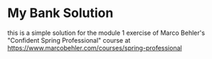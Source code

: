 # My Bank Solution

this is a simple solution for the module 1 exercise of Marco Behler's "Confident Spring Professional" course at https://www.marcobehler.com/courses/spring-professional

